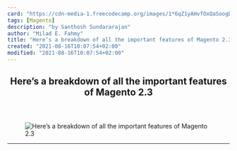```yaml
---
card: "https://cdn-media-1.freecodecamp.org/images/1*6qZ1yAHvfOxQaSoogDV4TA.png"
tags: [Magento]
description: "by Santhosh Sundararajan"
author: "Milad E. Fahmy"
title: "Here’s a breakdown of all the important features of Magento 2.3"
created: "2021-08-16T10:07:54+02:00"
modified: "2021-08-16T10:07:54+02:00"
---
```

<div class="site-wrapper">
<main id="site-main" class="site-main outer">
<div class="inner">
<article class="post-full post tag-magento tag-ecommerce tag-web-development tag-apps-tag tag-tech ">
<header class="post-full-header">
<h1 class="post-full-title">Here’s a breakdown of all the important features of Magento 2.3</h1>
</header>
<figure class="post-full-image">
<picture>
<source media="(max-width: 700px)" sizes="1px" srcset="data:image/gif;base64,R0lGODlhAQABAIAAAAAAAP///yH5BAEAAAAALAAAAAABAAEAAAIBRAA7 1w">
<source media="(min-width: 701px)" sizes="(max-width: 800px) 400px,
(max-width: 1170px) 700px,
1400px" srcset="https://cdn-media-1.freecodecamp.org/images/1*6qZ1yAHvfOxQaSoogDV4TA.png 300w,
https://cdn-media-1.freecodecamp.org/images/1*6qZ1yAHvfOxQaSoogDV4TA.png 600w,
https://cdn-media-1.freecodecamp.org/images/1*6qZ1yAHvfOxQaSoogDV4TA.png 1000w,
https://cdn-media-1.freecodecamp.org/images/1*6qZ1yAHvfOxQaSoogDV4TA.png 2000w">
<img onerror="this.style.display='none'" src="https://cdn-media-1.freecodecamp.org/images/1*6qZ1yAHvfOxQaSoogDV4TA.png" alt="Here’s a breakdown of all the important features of Magento 2.3">
</picture>
</figure>
<section class="post-full-content">
<div class="post-content medium-migrated-article">
</div>
<hr>
</section>
</article>
</div>
</main>
</div>
<!-- Google Tag Manager (noscript) -->
<!-- End Google Tag Manager (noscript) -->
